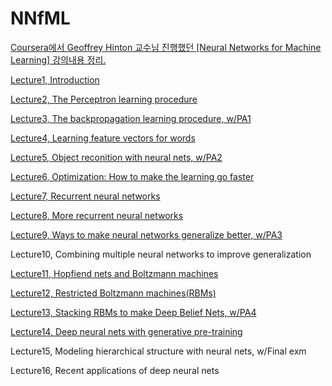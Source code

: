 # NNfML

<u>Coursera에서 Geoffrey Hinton 교수님 진행했던 [Neural Networks for Machine Learning] 강의내용 정리.</u>


<a href="https://htmlpreview.github.io/?https://github.com/notyetend/NNfML/blob/master/notes/Neural_Networks_Lecture1.html" target="_blank">Lecture1, Introduction</a>

<a href="https://htmlpreview.github.io/?https://github.com/notyetend/NNfML/blob/master/notes/Neural_Networks_Lecture2.html" target="_blank">Lecture2, The Perceptron learning procedure</a>

<a href="https://htmlpreview.github.io/?https://github.com/notyetend/NNfML/blob/master/notes/Neural_Networks_Lecture3.html" target="_blank">Lecture3, The backpropagation learning procedure, w/PA1</a>

<a href="https://htmlpreview.github.io/?https://github.com/notyetend/NNfML/blob/master/notes/Neural_Networks_Lecture4.html" target="_blank">Lecture4, Learning feature vectors for words</a>

<a href="https://htmlpreview.github.io/?https://github.com/notyetend/NNfML/blob/master/notes/Neural_Networks_Lecture5.html" target="_blank">Lecture5, Object reconition with neural nets, w/PA2</a>

<a href="https://htmlpreview.github.io/?https://github.com/notyetend/NNfML/blob/master/notes/Neural_Networks_Lecture6.html" target="_blank">Lecture6, Optimization: How to make the learning go faster</a>

<a href="https://htmlpreview.github.io/?https://github.com/notyetend/NNfML/blob/master/notes/Neural_Networks_Lecture7.html" target="_blank">Lecture7, Recurrent neural networks</a>

<a href="https://htmlpreview.github.io/?https://github.com/notyetend/NNfML/blob/master/notes/Neural_Networks_Lecture8.html" target="_blank">Lecture8, More recurrent neural networks</a>

<a href="https://htmlpreview.github.io/?https://github.com/notyetend/NNfML/blob/master/notes/Neural_Networks_Lecture9.html" target="_blank">Lecture9, Ways to make neural networks generalize better, w/PA3</a>

Lecture10, Combining multiple neural networks to improve generalization

<a href="https://htmlpreview.github.io/?https://github.com/notyetend/NNfML/blob/master/notes/Neural_Networks_Lecture11.html" target="_blank">Lecture11, Hopfiend nets and Boltzmann machines</a>

<a href="https://htmlpreview.github.io/?https://github.com/notyetend/NNfML/blob/master/notes/Neural_Networks_Lecture12.html" target="_blank">Lecture12, Restricted Boltzmann machines(RBMs)</a>

<a href="https://htmlpreview.github.io/?https://github.com/notyetend/NNfML/blob/master/notes/Neural_Networks_Lecture13.html" target="_blank">Lecture13, Stacking RBMs to make Deep Belief Nets, w/PA4</a>

<a href="https://htmlpreview.github.io/?https://github.com/notyetend/NNfML/blob/master/notes/Neural_Networks_Lecture14.html" target="_blank">Lecture14, Deep neural nets with generative pre-training</a>

Lecture15, Modeling hierarchical structure with neural nets, w/Final exm

Lecture16, Recent applications of deep neural nets
